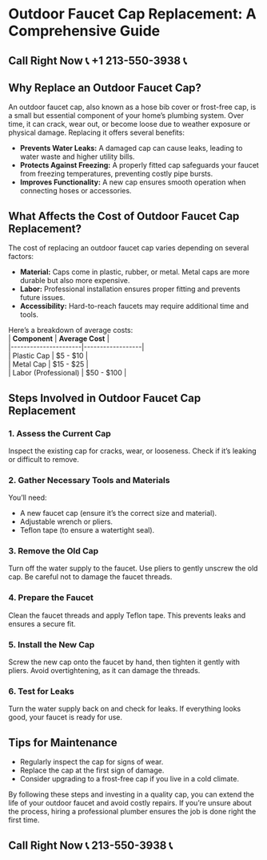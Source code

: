 # Outdoor Faucet Cap Replacement: A Comprehensive Guide  

## Call Right Now 📞 +1 213-550-3938 📞

## Why Replace an Outdoor Faucet Cap?  
An outdoor faucet cap, also known as a hose bib cover or frost-free cap, is a small but essential component of your home’s plumbing system. Over time, it can crack, wear out, or become loose due to weather exposure or physical damage. Replacing it offers several benefits:  
- **Prevents Water Leaks:** A damaged cap can cause leaks, leading to water waste and higher utility bills.  
- **Protects Against Freezing:** A properly fitted cap safeguards your faucet from freezing temperatures, preventing costly pipe bursts.  
- **Improves Functionality:** A new cap ensures smooth operation when connecting hoses or accessories.  

## What Affects the Cost of Outdoor Faucet Cap Replacement?  
The cost of replacing an outdoor faucet cap varies depending on several factors:  
- **Material:** Caps come in plastic, rubber, or metal. Metal caps are more durable but also more expensive.  
- **Labor:** Professional installation ensures proper fitting and prevents future issues.  
- **Accessibility:** Hard-to-reach faucets may require additional time and tools.  

Here’s a breakdown of average costs:  
| **Component**       | **Average Cost** |  
|----------------------|------------------|  
| Plastic Cap          | $5 - $10         |  
| Metal Cap            | $15 - $25        |  
| Labor (Professional) | $50 - $100       |  

## Steps Involved in Outdoor Faucet Cap Replacement  

### 1. Assess the Current Cap  
Inspect the existing cap for cracks, wear, or looseness. Check if it’s leaking or difficult to remove.  

### 2. Gather Necessary Tools and Materials  
You’ll need:  
- A new faucet cap (ensure it’s the correct size and material).  
- Adjustable wrench or pliers.  
- Teflon tape (to ensure a watertight seal).  

### 3. Remove the Old Cap  
Turn off the water supply to the faucet. Use pliers to gently unscrew the old cap. Be careful not to damage the faucet threads.  

### 4. Prepare the Faucet  
Clean the faucet threads and apply Teflon tape. This prevents leaks and ensures a secure fit.  

### 5. Install the New Cap  
Screw the new cap onto the faucet by hand, then tighten it gently with pliers. Avoid overtightening, as it can damage the threads.  

### 6. Test for Leaks  
Turn the water supply back on and check for leaks. If everything looks good, your faucet is ready for use.  

## Tips for Maintenance  
- Regularly inspect the cap for signs of wear.  
- Replace the cap at the first sign of damage.  
- Consider upgrading to a frost-free cap if you live in a cold climate.  

By following these steps and investing in a quality cap, you can extend the life of your outdoor faucet and avoid costly repairs. If you’re unsure about the process, hiring a professional plumber ensures the job is done right the first time.
## Call Right Now 📞 213-550-3938 📞